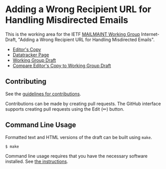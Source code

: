 # Adding a Wrong Recipient URL for Handling Misdirected Emails

This is the working area for the IETF [MAILMAINT Working Group](https://datatracker.ietf.org/group/mailmaint/documents/) Internet-Draft, "Adding a Wrong Recipient URL for Handling Misdirected Emails".

* [Editor's Copy](https://dweekly.github.io/ietf-wrong-recipient/#go.draft-ietf-mailmaint-wrong-recipient.html)
* [Datatracker Page](https://datatracker.ietf.org/doc/draft-ietf-mailmaint-wrong-recipient)
* [Working Group Draft](https://datatracker.ietf.org/doc/html/draft-ietf-mailmaint-wrong-recipient)
* [Compare Editor's Copy to Working Group Draft](https://dweekly.github.io/ietf-wrong-recipient/#go.draft-ietf-mailmaint-wrong-recipient.diff)


## Contributing

See the
[guidelines for contributions](https://github.com/dweekly/ietf-wrong-recipient/blob/main/CONTRIBUTING.md).

Contributions can be made by creating pull requests.
The GitHub interface supports creating pull requests using the Edit (✏) button.


## Command Line Usage

Formatted text and HTML versions of the draft can be built using `make`.

```sh
$ make
```

Command line usage requires that you have the necessary software installed.  See
[the instructions](https://github.com/martinthomson/i-d-template/blob/main/doc/SETUP.md).

